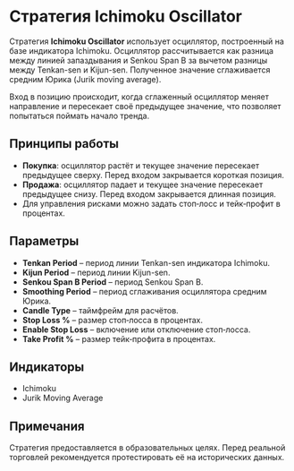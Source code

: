 # Стратегия Ichimoku Oscillator

Стратегия **Ichimoku Oscillator** использует осциллятор, построенный на базе индикатора Ichimoku. Осциллятор рассчитывается как разница между линией запаздывания и Senkou Span B за вычетом разницы между Tenkan-sen и Kijun-sen. Полученное значение сглаживается средним Юрика (Jurik moving average).

Вход в позицию происходит, когда сглаженный осциллятор меняет направление и пересекает своё предыдущее значение, что позволяет попытаться поймать начало тренда.

## Принципы работы
- **Покупка**: осциллятор растёт и текущее значение пересекает предыдущее сверху. Перед входом закрывается короткая позиция.
- **Продажа**: осциллятор падает и текущее значение пересекает предыдущее снизу. Перед входом закрывается длинная позиция.
- Для управления рисками можно задать стоп‑лосс и тейк‑профит в процентах.

## Параметры
- **Tenkan Period** – период линии Tenkan-sen индикатора Ichimoku.
- **Kijun Period** – период линии Kijun-sen.
- **Senkou Span B Period** – период Senkou Span B.
- **Smoothing Period** – период сглаживания осциллятора средним Юрика.
- **Candle Type** – таймфрейм для расчётов.
- **Stop Loss %** – размер стоп‑лосса в процентах.
- **Enable Stop Loss** – включение или отключение стоп‑лосса.
- **Take Profit %** – размер тейк‑профита в процентах.

## Индикаторы
- Ichimoku
- Jurik Moving Average

## Примечания
Стратегия предоставляется в образовательных целях. Перед реальной торговлей рекомендуется протестировать её на исторических данных.
